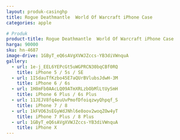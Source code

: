 ```yaml
---
layout: produk-casinghp
title: Rogue Deathmantle  World Of Warcraft iPhone Case
categories: apple

# Produk
product-title: Rogue Deathmantle  World Of Warcraft iPhone Case
harga: 90000
sku: hn-4687
image-drive: 1GByT_eQ6sAVgXVWJZccs-YB3diVWnquA
gallery:
  - url: 1e-j_EEL6YEPcGt5uWGPRCN30bqCBf0RQ
    title: iPhone 5 / 5s / SE
  - url: 1ISdauTfKzbo45E7aQUrBVlubsJdwH-3M
    title: iPhone 6 / 6s
  - url: 1H8mFb0AAcLQ09ATmXRLzbObMlLtUySmH
    title: iPhone 6 Plus / 6s Plus
  - url: 11JEJV8fq4euUvPmofDfoiqzwyQhpqf_S
    title: iPhone 7 / 8
  - url: 1kFVO63sEGyWdJNhl6e8oov2woqZOw4yT
    title: iPhone 7 Plus / 8 Plus
  - url: 1GByT_eQ6sAVgXVWJZccs-YB3diVWnquA
    title: iPhone X
---
```

